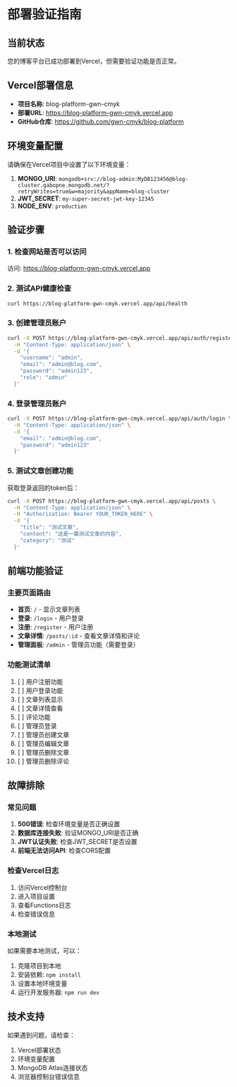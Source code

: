 # 部署验证指南

## 当前状态
您的博客平台已成功部署到Vercel，但需要验证功能是否正常。

## Vercel部署信息
- **项目名称**: blog-platform-gwn-cmyk
- **部署URL**: https://blog-platform-gwn-cmyk.vercel.app
- **GitHub仓库**: https://github.com/gwn-cmyk/blog-platform

## 环境变量配置
请确保在Vercel项目中设置了以下环境变量：

1. **MONGO_URI**: `mongodb+srv://blog-admin:MyDB123456@blog-cluster.gabopne.mongodb.net/?retryWrites=true&w=majority&appName=blog-cluster`
2. **JWT_SECRET**: `my-super-secret-jwt-key-12345`
3. **NODE_ENV**: `production`

## 验证步骤

### 1. 检查网站是否可以访问
访问: https://blog-platform-gwn-cmyk.vercel.app

### 2. 测试API健康检查
```bash
curl https://blog-platform-gwn-cmyk.vercel.app/api/health
```

### 3. 创建管理员账户
```bash
curl -X POST https://blog-platform-gwn-cmyk.vercel.app/api/auth/register \
  -H "Content-Type: application/json" \
  -d '{
    "username": "admin",
    "email": "admin@blog.com", 
    "password": "admin123",
    "role": "admin"
  }'
```

### 4. 登录管理员账户
```bash
curl -X POST https://blog-platform-gwn-cmyk.vercel.app/api/auth/login \
  -H "Content-Type: application/json" \
  -d '{
    "email": "admin@blog.com",
    "password": "admin123"
  }'
```

### 5. 测试文章创建功能
获取登录返回的token后：
```bash
curl -X POST https://blog-platform-gwn-cmyk.vercel.app/api/posts \
  -H "Content-Type: application/json" \
  -H "Authorization: Bearer YOUR_TOKEN_HERE" \
  -d '{
    "title": "测试文章",
    "content": "这是一篇测试文章的内容",
    "category": "测试"
  }'
```

## 前端功能验证

### 主要页面路由
- **首页**: `/` - 显示文章列表
- **登录**: `/login` - 用户登录
- **注册**: `/register` - 用户注册
- **文章详情**: `/posts/:id` - 查看文章详情和评论
- **管理面板**: `/admin` - 管理员功能（需要登录）

### 功能测试清单
1. [ ] 用户注册功能
2. [ ] 用户登录功能
3. [ ] 文章列表显示
4. [ ] 文章详情查看
5. [ ] 评论功能
6. [ ] 管理员登录
7. [ ] 管理员创建文章
8. [ ] 管理员编辑文章
9. [ ] 管理员删除文章
10. [ ] 管理员删除评论

## 故障排除

### 常见问题
1. **500错误**: 检查环境变量是否正确设置
2. **数据库连接失败**: 验证MONGO_URI是否正确
3. **JWT认证失败**: 检查JWT_SECRET是否设置
4. **前端无法访问API**: 检查CORS配置

### 检查Vercel日志
1. 访问Vercel控制台
2. 进入项目设置
3. 查看Functions日志
4. 检查错误信息

### 本地测试
如果需要本地测试，可以：
1. 克隆项目到本地
2. 安装依赖: `npm install`
3. 设置本地环境变量
4. 运行开发服务器: `npm run dev`

## 技术支持
如果遇到问题，请检查：
1. Vercel部署状态
2. 环境变量配置
3. MongoDB Atlas连接状态
4. 浏览器控制台错误信息